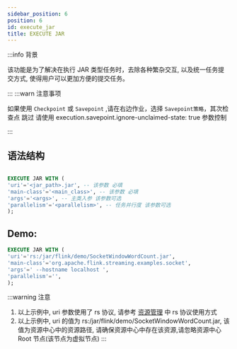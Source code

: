 ```yaml
---
sidebar_position: 6
position: 6
id: execute_jar
title: EXECUTE JAR
---
```


:::info 背景

该功能是为了解决在执行 JAR 类型任务时，去除各种繁杂交互, 以及统一任务提交方式, 使得用户可以更加方便的提交任务。

:::
:::warn 注意事项

如果使用 `Checkpoint` 或 `Savepoint` ,请在右边作业，选择 `Savepoint策略`，其次检查点 跳过 请使用 execution.savepoint.ignore-unclaimed-state: true 参数控制

:::

## 语法结构

```sql

EXECUTE JAR WITH (
'uri'='<jar_path>.jar', -- 该参数 必填
'main-class'='<main_class>', -- 该参数 必填
'args'='<args>', -- 主类入参 该参数可选 
'parallelism'='<parallelism>', -- 任务并行度 该参数可选
);

```

## Demo:

```sql
EXECUTE JAR WITH (
'uri'='rs:/jar/flink/demo/SocketWindowWordCount.jar',
'main-class'='org.apache.flink.streaming.examples.socket',
'args'=' --hostname localhost ',
'parallelism'='',
);
```
:::warning 注意
1. 以上示例中, uri 参数使用了 rs 协议, 请参考 [资源管理](../../user_guide/register_center/resource) 中 rs 协议使用方式
2. 以上示例中, uri 的值为 rs:/jar/flink/demo/SocketWindowWordCount.jar, 该值为资源中心中的资源路径, 请确保资源中心中存在该资源,请忽略资源中心 Root 节点(该节点为虚拟节点)
:::